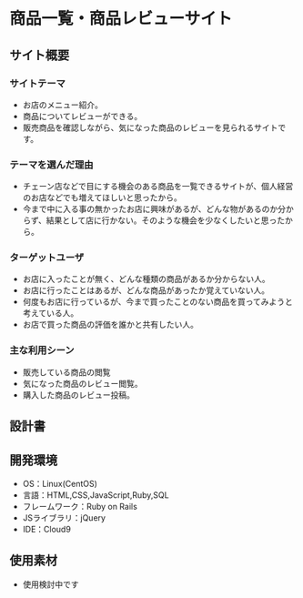 # 商品一覧・商品レビューサイト

## サイト概要

### サイトテーマ
* お店のメニュー紹介。
* 商品についてレビューができる。
* 販売商品を確認しながら、気になった商品のレビューを見られるサイトです。

### テーマを選んだ理由
* チェーン店などで目にする機会のある商品を一覧できるサイトが、個人経営のお店などでも増えてほしいと思ったから。
* 今まで中に入る事の無かったお店に興味があるが、どんな物があるのか分からず、結果として店に行かない。そのような機会を少なくしたいと思ったから。

### ターゲットユーザ
* お店に入ったことが無く、どんな種類の商品があるか分からない人。
* お店に行ったことはあるが、どんな商品があったか覚えていない人。
* 何度もお店に行っているが、今まで買ったことのない商品を買ってみようと考えている人。
* お店で買った商品の評価を誰かと共有したい人。

### 主な利用シーン
* 販売している商品の閲覧
* 気になった商品のレビュー閲覧。
* 購入した商品のレビュー投稿。

## 設計書

## 開発環境
- OS：Linux(CentOS)
- 言語：HTML,CSS,JavaScript,Ruby,SQL
- フレームワーク：Ruby on Rails
- JSライブラリ：jQuery
- IDE：Cloud9

## 使用素材
- 使用検討中です
